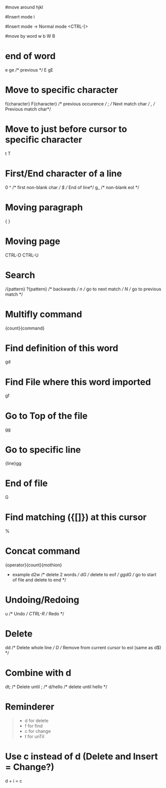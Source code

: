 #move around
hjkl

#Insert mode
i

#Insert mode -> Normal mode
<ESC><CTRL-[><CTRL-C>

#move by word
w
b
W
B

# end of word
e
ge /* previous */
E
gE

# Move to specific character
f{character}
F{character} /* previous occurence */
; /* Next match char */
, /* Previous match char*/

# Move to just before cursor to specific character 
t
T

# First/End character of a line
0
^ /* first non-blank char */
$ /* End of line*/
g_ /* non-blank eol */

# Moving paragraph
{
}

# Moving page
CTRL-D
CTRL-U

# Search
/{pattern}
?{pattern} /* backwards */
n /* go to next match */
N /* go to previous match */

# Multifly command
{count}{command}


# Find definition of this word
gd

# Find File where this word imported 
gf

# Go to Top of the file
gg

# Go to specific line
{line}gg

# End of file
G

# Find matching ({[]}) at this cursor
%


# Concat command
{operator}{count}{mothion}
 * example
d2w /* delete 2 words */
dG /* delete to eof */
ggdG /* go to start of file and delete to end */

# Undoing/Redoing
u /* Undo */
CTRL-R /* Redo */

# Delete
dd /* Delete whole line */
D /* Remove from current cursor to eol (same as d$) */

# Combine with d
dt; /* Delete until ; /*
d/hello /* delete until hello */

# Reminderer
> - d for delete
> - f for find
> - c for change
> - t for unTil


# Use c instead of d (Delete and Insert = Change?)
d + i = c
